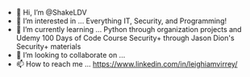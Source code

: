 - 👋 Hi, I’m @ShakeLDV
- 👀 I’m interested in ...
  Everything IT, Security, and Programming!
- 🌱 I’m currently learning ...
  Python through organization projects and Udemy 100 Days of Code Course
  Security+ through Jason Dion's Security+ materials
- 💞️ I’m looking to collaborate on ...
- 📫 How to reach me ...
  https://www.linkedin.com/in/leighiamvirrey/

<!---
ShakeLDV/ShakeLDV is a ✨ special ✨ repository because its `README.md` (this file) appears on your GitHub profile.
You can click the Preview link to take a look at your changes.
--->
